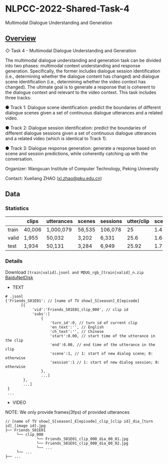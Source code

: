 # NLPCC-2022-Shared-Task-4
Multimodal Dialogue Understanding and Generation


## [Overview](http://tcci.ccf.org.cn/conference/2022/cfpt.php)

◇ Task 4 - Multimodal Dialogue Understanding and Generation

The multimodal dialogue understanding and generation task can be divided into two phases: multimodal context understanding and response generation. Specifically, the former includes dialogue session identification (i.e., determining whether the dialogue content has changed) and dialogue scene identification (i.e., determining whether the video context has changed). The ultimate goal is to generate a response that is coherent to the dialogue context and relevant to the video context. This task includes three tracks:

● Track 1: Dialogue scene identification: predict the boundaries of different dialogue scenes given a set of continuous dialogue utterances and a related video.

● Track 2: Dialogue session identification: predict the boundaries of different dialogue sessions given a set of continuous dialogue utterances and a related video (which is identical to Track 1).

● Track 3: Dialogue response generation: generate a response based on scene and session predictions, while coherently catching up with the conversation.

Organizer: Wangxuan Institute of Computer Technology, Peking University

Contact: Xueliang ZHAO ([xl.zhao@pku.edu.cn](mailto:xl.zhao@pku.edu.cn))


## Data

### Statistics

|       | clips  | utterances | scenes | sessions | utter/clip | scene/clip | session/clip | en_word/clip | en_word/utter | ch_word/clip | ch_word/utter |
| ----- | ------ | ---------- | ------ | -------- | ---------- | ---------- | ------------ | ------------ | ------------- | ------------ | ------------- |
| train | 40,006 | 1,000,079  | 56,535 | 106,078  | 25         | 1.41       | 2.65         | 166.46       | 6.66          | 267.74       | 10.71         |
| valid | 1,955  | 50,032     | 3,202  | 6,331    | 25.6       | 1.64       | 3.24         | 174.49       | 6.82          | 283.7        | 11.09         |
| test  | 1,934  | 50,131     | 3,284  | 6,949    | 25.92      | 1.7        | 3.59         | 178.65       | 6.89          | 286.42       | 11.05         |

### Details
Download `[train|valid].jsonl and MDUG_rgb_[train|valid]_n.zip`  [BaiduNetDisk](https://pan.baidu.com/s/1yTVtZB5bgGN_wNvJw0_JbQ?pwd=xg56 ) 
- TEXT

```
# .jsonl
{'Friends_S01E01': // [name of TV show]_S[season]_E[episode]
       [{
            'vid':'Friends_S01E01_clip_000', // clip id
            'subs':[
                {
                    'turn_id':0, // turn id of current clip
                    'en_text':'', // English
                    'ch_text':'', // Chinese
                    'start':0.00, // start time of the utterance in the clip
                    'end':0.00, // end time of the utterance in the clip
                    'scene':1, // 1: start of new dialog scene; 0: otherwise
                    'session':1 // 1: start of new dialog session; 0: otherwise
                }, 
                ...]
        }, 
        ...]
 }
 ...
```

- VIDEO

NOTE: We only provide frames(3fps) of provided utterances

```
// [name of TV show]_S[season]_E[episode]_clip_[clip id]_dia_[turn id]_[image id].jpg
├── Friends_S01E01
     └── clip_000
              └── Friends_S01E01_clip_000_dia_00_01.jpg 
              └── Friends_S01E01_clip_000_dia_00_02.jpg
              └── ...
     └── ...
├── ...
```




